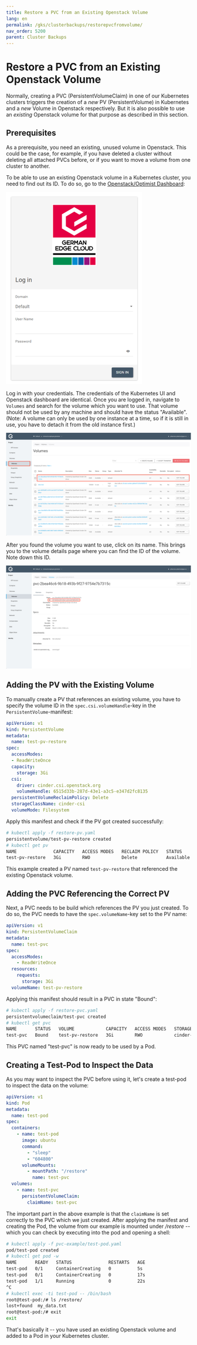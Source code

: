 ```yaml
---
title: Restore a PVC from an Existing Openstack Volume
lang: en
permalink: /gks/clusterbackups/restorepvcfromvolume/
nav_order: 5200
parent: Cluster Backups
---
```


# Restore a PVC from an Existing Openstack Volume

Normally, creating a PVC (PersistentVolumeClaim) in one of our Kubernetes clusters triggers the creation of a *new* PV (PersistentVolume) in Kubernetes and a *new* Volume in Openstack respectively. But it is also possible to use an *existing* Openstack volume for that purpose as described in this section.

## Prerequisites

As a prerequisite, you need an existing, unused volume in Openstack. This could be the case, for example, if you have deleted a cluster without deleting all attached PVCs before, or if you want to move a volume from one cluster to another.

To be able to use an existing Openstack volume in a Kubernetes cluster, you need to find out its ID. To do so, go to the [Openstack/Optimist Dashboard](https://dashboard.optimist.innovo.cloud/auth/login/):

![Openstack Login](../images/RestPVC01.png)

Log in with your credentials. The credentials of the Kubernetes UI and Openstack dashboard are identical. Once you are logged in, navigate to `Volumes` and search for the volume which you want to use. That volume should not be used by any machine and should have the status "Available". (Note: A volume can only be used by one instance at a time, so if it is still in use, you have to detach it from the old instance first.)

![Openstack Volume](openstack-2.png)

After you found the volume you want to use, click on its name. This brings you to the volume details page where you can find the ID of the volume. Note down this ID.

![Openstack Volume ID](openstack-3.png)

## Adding the PV with the Existing Volume

To manually create a PV that references an existing volume, you have to specify the volume ID in the `spec.csi.volumeHandle`-key in the `PersistentVolume`-manifest:

```yaml
apiVersion: v1
kind: PersistentVolume
metadata:
  name: test-pv-restore
spec:
  accessModes:
  - ReadWriteOnce
  capacity:
    storage: 3Gi
  csi:
    driver: cinder.csi.openstack.org
    volumeHandle: 6515d33b-287d-43e1-a3c5-e347d2fc8135
  persistentVolumeReclaimPolicy: Delete
  storageClassName: cinder-csi
  volumeMode: Filesystem
```

Apply this manifest and check if the PV got created successfully:

```bash
# kubectl apply -f restore-pv.yaml
persistentvolume/test-pv-restore created
# kubectl get pv
NAME              CAPACITY   ACCESS MODES   RECLAIM POLICY   STATUS      CLAIM   STORAGECLASS   REASON   AGE
test-pv-restore   3Gi        RWO            Delete           Available           cinder-csi              3s
```

This example created a PV named `test-pv-restore` that referenced the existing Openstack volume.

## Adding the PVC Referencing the Correct PV

Next, a PVC needs to be build which references the PV you just created. To do so, the PVC needs to have the `spec.volumeName`-key set to the PV name:

```yaml
apiVersion: v1
kind: PersistentVolumeClaim
metadata:
  name: test-pvc
spec:
  accessModes:
    - ReadWriteOnce
  resources:
    requests:
      storage: 3Gi
  volumeName: test-pv-restore
```

Applying this manifest should result in a PVC in state "Bound":

```bash
# kubectl apply -f restore-pvc.yaml
persistentvolumeclaim/test-pvc created
# kubectl get pvc
NAME       STATUS   VOLUME            CAPACITY   ACCESS MODES   STORAGECLASS   AGE
test-pvc   Bound    test-pv-restore   3Gi        RWO            cinder-csi     2s
```

This PVC named "test-pvc" is now ready to be used by a Pod.

## Creating a Test-Pod to Inspect the Data

As you may want to inspect the PVC before using it, let's create a test-pod to inspect the data on the volume:

```yaml
apiVersion: v1
kind: Pod
metadata:
  name: test-pod
spec:
  containers:
    - name: test-pod
      image: ubuntu
      command:
        - "sleep"
        - "604800"
      volumeMounts:
        - mountPath: "/restore"
          name: test-pvc
  volumes:
    - name: test-pvc
      persistentVolumeClaim:
        claimName: test-pvc
```

The important part in the above example is that the `claimName` is set correctly to the PVC which we just created. After applying the manifest and creating the Pod, the volume from our example is mounted under */restore* -- which you can check by executing into the pod and opening a shell:

```bash
# kubectl apply -f pvc-example/test-pod.yaml
pod/test-pod created
# kubectl get pod -w
NAME       READY   STATUS              RESTARTS   AGE
test-pod   0/1     ContainerCreating   0          5s
test-pod   0/1     ContainerCreating   0          17s
test-pod   1/1     Running             0          22s
^C
# kubectl exec -ti test-pod -- /bin/bash
root@test-pod:/# ls /restore/
lost+found  my_data.txt
root@test-pod:/# exit
exit
```

That's basically it -- you have used an existing Openstack volume and added to a Pod in your Kubernetes cluster.
